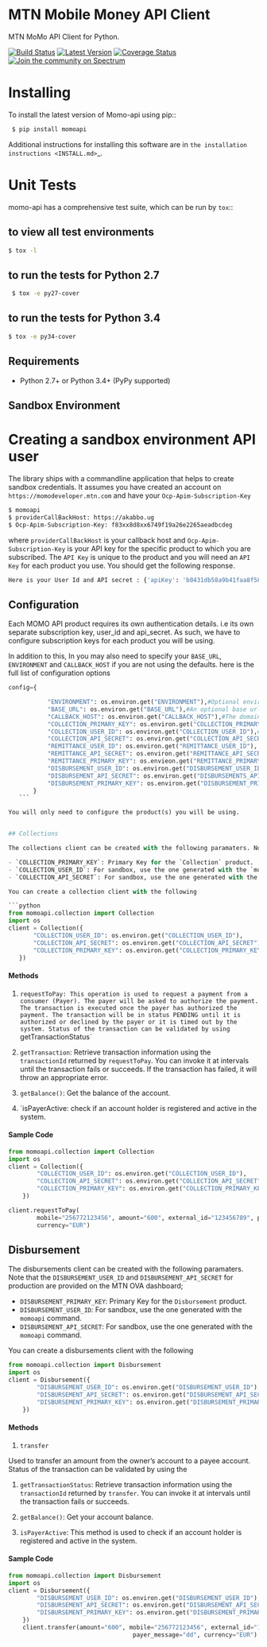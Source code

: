 # MTN Mobile Money API Client

MTN MoMo API Client for Python.

[![Build Status](https://travis-ci.com/sparkplug/momoapi-python.svg?branch=master)](https://travis-ci.com/sparkplug/momoapi-node)
[![Latest Version](https://img.shields.io/pypi/v/tox-travis.svg)](https://badge.fury.io/js/mtn-momo)
[![Coverage Status](https://coveralls.io/repos/github/sparkplug/momoapi-python/badge.svg?branch=validations)](https://coveralls.io/github/sparkplug/momoapi-python?branch=validations)
[![Join the community on Spectrum](https://withspectrum.github.io/badge/badge.svg)](https://spectrum.chat/momo-api-developers/)


# Installing


To install the latest version of Momo-api using pip::

```bash
 $ pip install momoapi

```

Additional instructions for installing this software are in `the installation instructions <INSTALL.md>`_.


# Unit Tests

momo-api has a comprehensive test suite, which can be run by ``tox``::

## to view all test environments

  ```bash
  $ tox -l  
  ``` 
  ## to run the tests for Python 2.7  

   ```bash
    $ tox -e py27-cover 

  ```

  ## to run the tests for Python 3.4

  ```bash
  $ tox -e py34-cover 
   ``` 
  


## Requirements

* Python 2.7+ or Python 3.4+ (PyPy supported)

## Sandbox Environment

# Creating a sandbox environment API user 

The library ships with a commandline application that helps to create sandbox credentials. It assumes you have created an account on `https://momodeveloper.mtn.com` and have your `Ocp-Apim-Subscription-Key`

```bash
$ momoapi
$ providerCallBackHost: https://akabbo.ug
$ Ocp-Apim-Subscription-Key: f83xx8d8xx6749f19a26e2265aeadbcdeg
```

where `providerCallBackHost` is your callback host and `Ocp-Apim-Subscription-Key` is your API key for the specific product to which you are subscribed. The `API Key` is unique to the product and you will need an `API Key` for each product you use. You should get the following response.

```bash
Here is your User Id and API secret : {'apiKey': 'b0431db58a9b41faa8f5860230xxxxxx', 'UserId': '053c6dea-dd68-xxxx-xxxx-c830dac9f401'}
```

## Configuration

Each MOMO API product requires its own authentication details. i.e its own separate subscription key, user_id and api_secret. As such, we have to configure subscription keys for each product you will be using. 

In addition to this, In you may also need to specify your `BASE_URL`, `ENVIRONMENT` and `CALLBACK_HOST` if you are not using the defaults.
here is the full list of configuration options

 ```python
 config={

            "ENVIRONMENT": os.environ.get("ENVIRONMENT"),#Optional enviroment, either "sandbox" or "production". Default is 'sandbox'
            "BASE_URL": os.environ.get("BASE_URL"),#An optional base url to the MTN Momo API. By default the staging base url will be used
            "CALLBACK_HOST": os.environ.get("CALLBACK_HOST"),#The domain where you webhooks urls are hosted.
            "COLLECTION_PRIMARY_KEY": os.environ.get("COLLECTION_PRIMARY_KEY"),# Primary Key for the `Collection` product.
            "COLLECTION_USER_ID": os.environ.get("COLLECTION_USER_ID"),# User id of the collection product
            "COLLECTION_API_SECRET": os.environ.get("COLLECTION_API_SECRET"),# API secret of the collection product 
            "REMITTANCE_USER_ID": os.environ.get("REMITTANCE_USER_ID"), # User id of the remittance product
            "REMITTANCE_API_SECRET": os.environ.get("REMITTANCE_API_SECRET"),# API secret of the remittance product 
            "REMITTANCE_PRIMARY_KEY": os.envieon.get("REMITTANCE_PRIMARY_KEY"), #Primary Key for the 'Remittance' product.
            "DISBURSEMENT_USER_ID": os.environ.get("DISBURSEMENT_USER_ID"), # User id of the disbursement product
            "DISBURSEMENT_API_SECRET": os.environ.get("DISBURSEMENTS_API_SECRET"),# API secret of the Disbursemnet product 
            "DISBURSEMENT_PRIMARY_KEY": os.environ.get("DISBURSEMENT_PRIMARY_KEY"), #Primary Key for the 'Disbursement' product.
        }
    ```

You will only need to configure the product(s) you will be using.


## Collections

The collections client can be created with the following paramaters. Note that the `COLLECTION_USER_ID` and `COLLECTION_API_SECRET` for production are provided on the MTN OVA dashboard;

- `COLLECTION_PRIMARY_KEY`: Primary Key for the `Collection` product.
- `COLLECTION_USER_ID`: For sandbox, use the one generated with the `momoapi` command.
- `COLLECTION_API_SECRET`: For sandbox, use the one generated with the `momoapi` command.

You can create a collection client with the following

```python
from momoapi.collection import Collection
import os
client = Collection({
        "COLLECTION_USER_ID": os.environ.get("COLLECTION_USER_ID"),
        "COLLECTION_API_SECRET": os.environ.get("COLLECTION_API_SECRET"),
        "COLLECTION_PRIMARY_KEY": os.environ.get("COLLECTION_PRIMARY_KEY"),
    })
```

#### Methods

1. `requestToPay: This operation is used to request a payment from a consumer (Payer). The payer will be asked to authorize the payment. The transaction is executed once the payer has authorized the payment. The transaction will be in status PENDING until it is authorized or declined by the payer or it is timed out by the system. Status of the transaction can be validated by using `getTransactionStatus`

2. `getTransaction`: Retrieve transaction information using the `transactionId` returned by `requestToPay`. You can invoke it at intervals until the transaction fails or succeeds. If the transaction has failed, it will throw an appropriate error. 

3. `getBalance()`: Get the balance of the account.

4. `isPayerActive: check if an account holder is registered and active in the system.

#### Sample Code

```python
from momoapi.collection import Collection
import os
client = Collection({
        "COLLECTION_USER_ID": os.environ.get("COLLECTION_USER_ID"),
        "COLLECTION_API_SECRET": os.environ.get("COLLECTION_API_SECRET"),
        "COLLECTION_PRIMARY_KEY": os.environ.get("COLLECTION_PRIMARY_KEY"),
    })

client.requestToPay(
        mobile="256772123456", amount="600", external_id="123456789", payee_note="dd", payer_message="dd",
        currency="EUR")
```

## Disbursement

The disbursements client can be created with the following paramaters. Note that the `DISBURSEMENT_USER_ID` and `DISBURSEMENT_API_SECRET` for production are provided on the MTN OVA dashboard;

- `DISBURSEMENT_PRIMARY_KEY`: Primary Key for the `Disbursement` product.
- `DISBURSEMENT_USER_ID`: For sandbox, use the one generated with the `momoapi` command.
- `DISBURSEMENT_API_SECRET`: For sandbox, use the one generated with the `momoapi` command.

You can create a disbursements client with the following

```python
from momoapi.collection import Disbursement
import os
client = Disbursement({
        "DISBURSEMENT_USER_ID": os.environ.get("DISBURSEMENT_USER_ID"),
        "DISBURSEMENT_API_SECRET": os.environ.get("DISBURSEMENT_API_SECRET"),
        "DISBURSEMENT_PRIMARY_KEY": os.environ.get("DISBURSEMENT_PRIMARY_KEY"),
    })
```

#### Methods

1. `transfer`

Used to transfer an amount from the owner’s account to a payee account. Status of the transaction can be validated by using the

1. `getTransactionStatus`: Retrieve transaction information using the `transactionId` returned by `transfer`. You can invoke it at intervals until the transaction fails or succeeds.

2. `getBalance()`: Get your account balance.

3. `isPayerActive`: This method is used to check if an account holder is registered and active in the system.

#### Sample Code

```python
from momoapi.collection import Disbursement
import os
client = Disbursement({
        "DISBURSEMENT_USER_ID": os.environ.get("DISBURSEMENT_USER_ID"),
        "DISBURSEMENT_API_SECRET": os.environ.get("DISBURSEMENT_API_SECRET"),
        "DISBURSEMENT_PRIMARY_KEY": os.environ.get("DISBURSEMENT_PRIMARY_KEY"),
    })
    client.transfer(amount="600", mobile="256772123456", external_id="123456789", payee_note="dd",
                                   payer_message="dd", currency="EUR")
```




